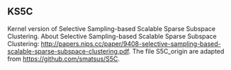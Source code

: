 ## KS5C

Kernel version of Selective Sampling-based Scalable Sparse Subspace Clustering. About Selective Sampling-based Scalable Sparse Subspace Clustering: http://papers.nips.cc/paper/9408-selective-sampling-based-scalable-sparse-subspace-clustering.pdf. The file S5C_origin are adapted from https://github.com/smatsus/S5C.
